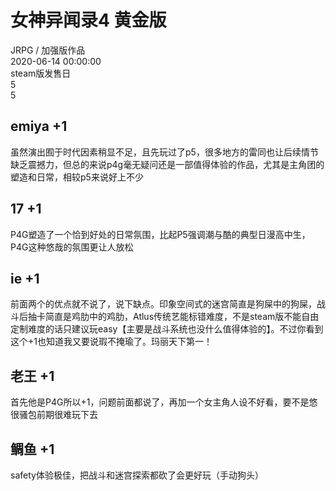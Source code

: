 



# 女神异闻录4 黄金版
  
JRPG / 加强版作品  
2020-06-14 00:00:00  
steam版发售日  
5  
5
## emiya +1


虽然演出囿于时代因素稍显不足，且先玩过了p5，很多地方的雷同也让后续情节缺乏震撼力，但总的来说p4g毫无疑问还是一部值得体验的作品，尤其是主角团的塑造和日常，相较p5来说好上不少
## 17 +1


P4G塑造了一个恰到好处的日常氛围，比起P5强调潮与酷的典型日漫高中生，P4G这种悠哉的氛围更让人放松
## ie +1


前面两个的优点就不说了，说下缺点。印象空间式的迷宫简直是狗屎中的狗屎，战斗后抽卡简直是鸡肋中的鸡肋，Atlus传统艺能标错难度，不是steam版不能自由定制难度的话只建议玩easy【主要是战斗系统也没什么值得体验的】。不过你看到这个+1也知道我又要说瑕不掩瑜了。玛丽天下第一！
## 老王 +1


首先他是P4G所以+1，问题前面都说了，再加一个女主角人设不好看，要不是悠很骚包前期很难玩下去
## 鲷鱼 +1


safety体验极佳，把战斗和迷宫探索都砍了会更好玩（手动狗头）
